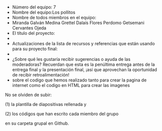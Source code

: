 - Número del equipo: 7
- Nombre del equipo:Los pollitos
- Nombre de todos miembros en el equipo:
- Miranda Galván Medina 
Grettel Dalaís Flores Perdomo
Getsemani Cervantes Ojeda
- El título del proyecto:
- 
- Actualizaciones de la lista de recursos y referencias que están usando para su proyecto final:
- 
- ¿Sobre qué les gustaría recibir sugerencias o ayuda de las moderadoras? Recuerdan que esta es la penúltima entrega antes de la entrega final y la presentación final, ¡así que aprovechan la oportunidad de recibir retroalimentación!
- sobre el codigo que hemos realizado tanto para crear la pagina de internet como el codigo en HTML para crear las imagenes

No se olviden de subir:

(1) la plantilla de diapositivas rellenada y 

(2) los códigos que han escrito cada miembro del grupo 

en su carpeta grupal en Github.
